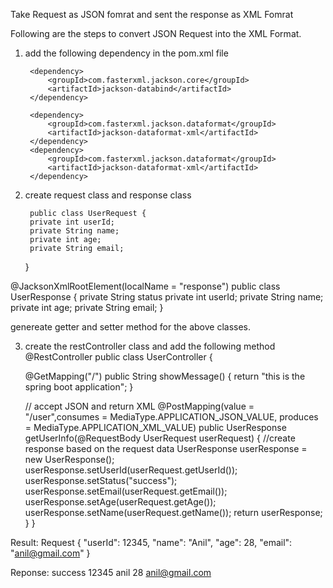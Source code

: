 Take Request as JSON fomrat and sent the response as XML Fomrat 

Following are the steps to convert JSON Request into the XML Format. 


1. add the following dependency in the pom.xml file
   <!-- Jackson Dependency for JSON -->
		<dependency>
			<groupId>com.fasterxml.jackson.core</groupId>
			<artifactId>jackson-databind</artifactId>
		</dependency>

		<dependency>
			<groupId>com.fasterxml.jackson.dataformat</groupId>
			<artifactId>jackson-dataformat-xml</artifactId>
		</dependency>
		<dependency>
			<groupId>com.fasterxml.jackson.dataformat</groupId>
			<artifactId>jackson-dataformat-xml</artifactId>
		</dependency>

2. create request class and response class
   
	    public class UserRequest {
	    private int userId;
	    private String name;
	    private int age;
	    private String email;
	 } 
 
  @JacksonXmlRootElement(localName = "response")
  public class UserResponse {
    private String status
    private int userId;
    private String name;
    private int age;
    private String email;
  }

genereate getter and setter method for the above classes.

3. create the restController class and add the following method
@RestController
public class UserController {

    @GetMapping("/")
    public String showMessage() {
        return "this is the spring boot application";
    }

    // accept JSON and return XML
    @PostMapping(value = "/user",consumes = MediaType.APPLICATION_JSON_VALUE, produces = MediaType.APPLICATION_XML_VALUE)
    public UserResponse getUserInfo(@RequestBody UserRequest userRequest) {
        //create response based on the request data
        UserResponse userResponse = new UserResponse();
        userResponse.setUserId(userRequest.getUserId());
        userResponse.setStatus("success");
        userResponse.setEmail(userRequest.getEmail());
        userResponse.setAge(userRequest.getAge());
        userResponse.setName(userRequest.getName());
        return userResponse;
    }
}

Result: 
Request
{
  "userId": 12345,
  "name": "Anil",
  "age": 28,
  "email": "anil@gmail.com"
}

Reponse: 
<response>
    <status>success</status>
    <userId>12345</userId>
    <name>anil</name>
    <age>28</age>
    <email>anil@gmail.com</email>
</response>


